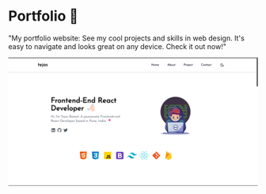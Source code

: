 # Portfolio 🚀

"My portfolio website: See my cool projects and skills in web design. It's easy to navigate and looks great on any device. Check it out now!"


  <img src="./img/portfolio.png" width="750">

